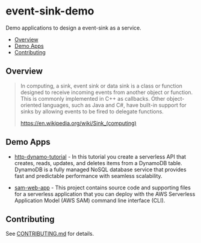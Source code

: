 # event-sink-demo

Demo applications to design a event-sink as a service.

- [Overview](#overview)
- [Demo Apps](#demo-apps)
- [Contributing](#contributing)

## Overview

> In computing, a sink, event sink or data sink is a class or function designed to receive incoming events from another object or function. This is commonly implemented in C++ as callbacks. Other object-oriented languages, such as Java and C#, have built-in support for sinks by allowing events to be fired to delegate functions.
>
> https://en.wikipedia.org/wiki/Sink_(computing)

## Demo Apps

- [http-dynamo-tutorial](http-dynamo-tutorial/) - In this tutorial
  you create a serverless API that creates, reads, updates, and deletes items
  from a DynamoDB table. DynamoDB is a fully managed NoSQL database service that
  provides fast and predictable performance with seamless scalability.

- [sam-web-app](sam-web-app/) - This project contains source code and
  supporting files for a serverless application that you can deploy with the AWS
  Serverless Application Model (AWS SAM) command line interface (CLI).

## Contributing

See [CONTRIBUTING.md](CONTRIBUTING.md) for details.
